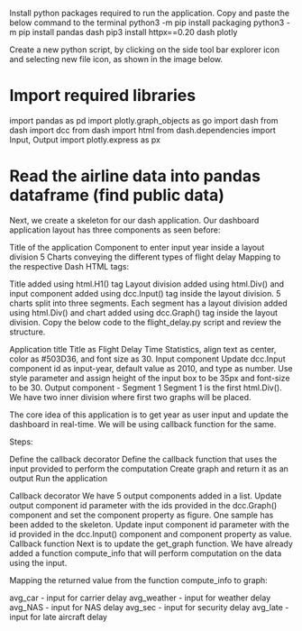 Install python packages required to run the application. Copy and paste the below command to the terminal
python3 -m pip install packaging
python3 -m pip install pandas dash
pip3 install httpx==0.20 dash plotly

Create a new python script, by clicking on the side tool bar explorer icon and selecting new file icon, as shown in the image below.

# Import required libraries
import pandas as pd
import plotly.graph_objects as go
import dash
from dash import dcc
from dash import html
from dash.dependencies import Input, Output
import plotly.express as px


# Read the airline data into pandas dataframe (find public data)

Next, we create a skeleton for our dash application. Our dashboard application layout has three components as seen before:

Title of the application
Component to enter input year inside a layout division
5 Charts conveying the different types of flight delay
Mapping to the respective Dash HTML tags:

Title added using html.H1() tag
Layout division added using html.Div() and input component added using dcc.Input() tag inside the layout division.
5 charts split into three segments. Each segment has a layout division added using html.Div() and chart added using dcc.Graph() tag inside the layout division.
Copy the below code to the flight_delay.py script and review the structure.



Application title
Title as Flight Delay Time Statistics, align text as center, color as #503D36, and font size as 30.
Input component
Update dcc.Input component id as input-year, default value as 2010, and type as number. Use style parameter and assign height of the input box to be 35px and font-size to be 30.
Output component - Segment 1
Segment 1 is the first html.Div(). We have two inner division where first two graphs will be placed.

The core idea of this application is to get year as user input and update the dashboard in real-time. We will be using callback function for the same.

Steps:

Define the callback decorator
Define the callback function that uses the input provided to perform the computation
Create graph and return it as an output
Run the application

Callback decorator
We have 5 output components added in a list. Update output component id parameter with the ids provided in the dcc.Graph() component and set the component property as figure. One sample has been added to the skeleton.
Update input component id parameter with the id provided in the dcc.Input() component and component property as value.
Callback function
Next is to update the get_graph function. We have already added a function compute_info that will perform computation on the data using the input.

Mapping the returned value from the function compute_info to graph:

avg_car - input for carrier delay
avg_weather - input for weather delay
avg_NAS - input for NAS delay
avg_sec - input for security delay
avg_late - input for late aircraft delay





